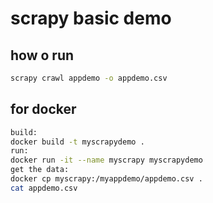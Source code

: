 # scrapy basic demo 
## how o run 
```bash
scrapy crawl appdemo -o appdemo.csv
```
## for docker
```bash
build:
docker build -t myscrapydemo .
run:
docker run -it --name myscrapy myscrapydemo
get the data:
docker cp myscrapy:/myappdemo/appdemo.csv .
cat appdemo.csv
```